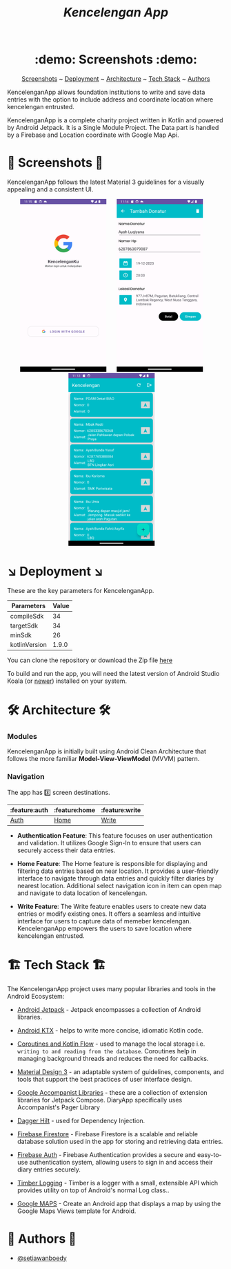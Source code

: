 <br />
<div align="center">
<h1 align = "center">
<b><i>Kencelengan App</i></b>
</h1>
  <p align="center">
<br />


# :demo: **Screenshots** :demo:  
[Screenshots](#camera_flash-screenshots-camera_flash) ~
[Deployment](#arrow_lower_right-deployment-arrow_lower_right) ~
[Architecture](#hammer_and_wrench-architecture-hammer_and_wrench) ~
[Tech Stack](#building_construction-tech-stack-building_construction) ~
[Authors](#memo-authors-memo) 
 
</div>
    
KencelenganApp allows foundation institutions to write and save data entries with the option to include address and coordinate location where kencelengan entrusted. 

KencelenganApp is a complete charity project written in Kotlin and powered by Android Jetpack. It is a Single Module Project. The Data part is handled by a Firebase and Location coordinate with Google Map Api.

# :camera_flash: **Screenshots** :camera_flash:

KencelenganApp follows the latest Material 3 guidelines for a visually appealing and a consistent UI.

<p align="center">
<img img width="200" height="400" src="./screenshot/Screenshot_20240725_191556.png"> &nbsp;&nbsp;&nbsp;&nbsp;
<img img width="200" height="400" src="./screenshot/Screenshot_20240725_191443.png"> &nbsp;&nbsp;&nbsp;&nbsp;   
<img img width="200" height="400" src="./screenshot/Screenshot_20240725_191349.png"> &nbsp;&nbsp;&nbsp;&nbsp; 

</p>

# :arrow_lower_right: Deployment :arrow_lower_right:
These are the key parameters for KencelenganApp.

| Parameters     | Value |
|----------------|-------|
| compileSdk     | 34    |
| targetSdk      | 34    |
| minSdk         | 26    |
| kotlinVersion  | 1.9.0 |

You can clone the repository or download the Zip file [here](https://github.com/setiawanboedy/kencelengan)

To build and run the app, you will need the latest version of Android Studio Koala (or [newer](https://developer.android.com/studio/)) installed on your system.
# :hammer_and_wrench: Architecture :hammer_and_wrench:
### Modules

KencelenganApp is initially built using Android Clean Architecture that follows the more familiar   **Model-View-ViewModel** (MVVM) pattern.

### Navigation
The app has :three: screen destinations.

| :feature:auth                       | :feature:home                       | :feature:write                      |
|-------------------------------------|-------------------------------------|-------------------------------------|
| [Auth](#demo-screenshots-demo)       | [Home](#demo-screenshots-demo)     | [Write](#demo-screenshots-demo)     |

- **Authentication Feature**: This feature focuses on user authentication and validation. It utilizes Google Sign-In to ensure that users can securely access their data entries.

- **Home Feature**: The Home feature is responsible for displaying and filtering data entries based on near location. It provides a user-friendly interface to navigate through data entries and quickly filter diaries by nearest location. Additional select navigation icon in item can open map and navigate to data location of kencelengan.

- **Write Feature**: The Write feature enables users to create new data entries or modify existing ones. It offers a seamless and intuitive interface for users to capture data of memeber kencelengan. KencelenganApp empowers the users to save location where kencelengan entrusted.

# :building_construction: Tech Stack :building_construction:

The KencelenganApp project uses many popular libraries and tools in the Android Ecosystem:

* [Android Jetpack](https://developer.android.com/jetpack) - Jetpack encompasses a collection of Android libraries.
* [Android KTX](https://developer.android.com/kotlin/ktx) - helps to write more concise, idiomatic Kotlin code.

* [Coroutines and Kotlin Flow](https://kotlinlang.org/docs/reference/coroutines-overview.html) - used to manage the local storage i.e. `writing to and reading from the database`. Coroutines help in managing background threads and reduces the need for callbacks.
* [Material Design 3](https://m3.material.io/) - an adaptable system of guidelines, components, and tools that support the best practices of user interface design.
* [Google Accompanist Libraries](https://github.com/google/accompanist) - these are a collection of extension libraries for Jetpack Compose. DiaryApp specifically uses Accompanist's Pager Library
* [Dagger Hilt](https://dagger.dev/hilt/) - used for Dependency Injection.

* [Firebase Firestore](https://firebase.google.com/docs/firestore/android/start) -  Firebase Firestore is a scalable and reliable database solution used in the app for storing and retrieving data entries.
* [Firebase Auth](https://firebase.google.com/docs/auth/android/start) - Firebase Authentication provides a secure and easy-to-use authentication system, allowing users to sign in and access their diary entries securely.
* [Timber Logging](https://github.com/JakeWharton/timber) - Timber is a logger with a small, extensible API which provides utility on top of Android's normal Log class..

* [Google MAPS](https://developers.google.com/maps/documentation/android-sdk/start) - Create an Android app that displays a map by using the Google Maps Views template for Android.

# :memo: Authors :memo:
- [@setiawanboedy](https://github.com/setiawanboedy)
